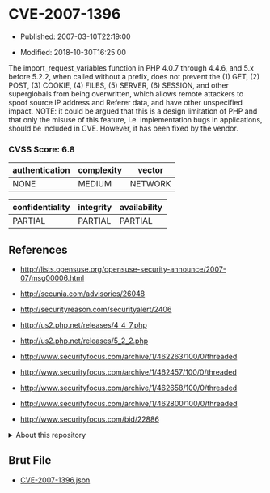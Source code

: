 # CVE-2007-1396

- Published: 2007-03-10T22:19:00

- Modified: 2018-10-30T16:25:00

The import_request_variables function in PHP 4.0.7 through 4.4.6, and 5.x before 5.2.2, when called without a prefix, does not prevent the (1) GET, (2) POST, (3) COOKIE, (4) FILES, (5) SERVER, (6) SESSION, and other superglobals from being overwritten, which allows remote attackers to spoof source IP address and Referer data, and have other unspecified impact.  NOTE: it could be argued that this is a design limitation of PHP and that only the misuse of this feature, i.e. implementation bugs in applications, should be included in CVE. However, it has been fixed by the vendor.

### CVSS Score: **6.8**

| authentication | complexity | vector |
| --- | --- | --- |
| NONE | MEDIUM | NETWORK |

| confidentiality | integrity | availability |
| --- | --- | --- |
| PARTIAL | PARTIAL | PARTIAL |

## References

* http://lists.opensuse.org/opensuse-security-announce/2007-07/msg00006.html

* http://secunia.com/advisories/26048

* http://securityreason.com/securityalert/2406

* http://us2.php.net/releases/4_4_7.php

* http://us2.php.net/releases/5_2_2.php

* http://www.securityfocus.com/archive/1/462263/100/0/threaded

* http://www.securityfocus.com/archive/1/462457/100/0/threaded

* http://www.securityfocus.com/archive/1/462658/100/0/threaded

* http://www.securityfocus.com/archive/1/462800/100/0/threaded

* http://www.securityfocus.com/bid/22886

<details>
<summary>About this repository</summary> 

  This repository is part of the project [Live Hack CVE](https://github.com/Live-Hack-CVE). Main website can be found [www.live-hack.org](https://www.live-hack.org) 
  
  Made by [Sn0wAlice](https://github.com/Sn0wAlice) for the people that care about security and need to have a feed of the latest CVEs. Hope you enjoy it, don't forget to star the repo and follow me on [Twitter](https://twitter.com/Sn0wAlice) and [Github](https://github.com/Sn0wAlice). And that is my [personnal website](https://www.alice-snow.me/)

  - [Home Page](https://github.com/Live-Hack-CVE)
  - [Framework](https://github.com/Live-Hack-CVE/cve-framework)
  - [CVE database](https://github.com/Live-Hack-CVE/full_database)
  - [Changelog](https://github.com/Live-Hack-CVE/Changelog)
</details>

## Brut File

* [CVE-2007-1396.json](https://raw.githubusercontent.com/Live-Hack-CVE/full_database/main/cves/2007/CVE-2007-1396.json)

